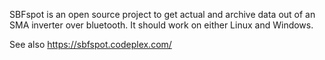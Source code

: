 SBFspot is an open source project to get actual and archive data out of an SMA inverter over bluetooth. It should work on either Linux and Windows.

See also https://sbfspot.codeplex.com/
